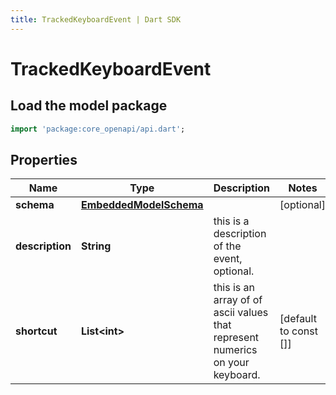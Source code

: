 ```yaml
---
title: TrackedKeyboardEvent | Dart SDK
---
```


# TrackedKeyboardEvent

## Load the model package
```dart
import 'package:core_openapi/api.dart';
```

## Properties
Name | Type | Description | Notes
------------ | ------------- | ------------- | -------------
**schema** | [**EmbeddedModelSchema**](EmbeddedModelSchema) |  | [optional] 
**description** | **String** | this is a description of the event, optional. | 
**shortcut** | **List\<int\>** | this is an array of of ascii values that represent numerics on your keyboard. | [default to const []]




